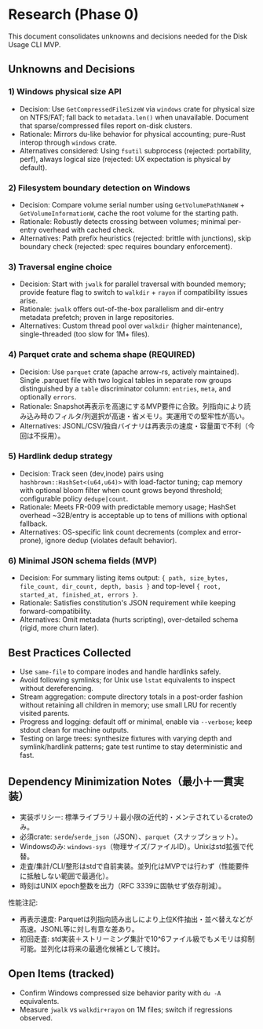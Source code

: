 # Research (Phase 0)

This document consolidates unknowns and decisions needed for the Disk Usage CLI MVP.

## Unknowns and Decisions

### 1) Windows physical size API
- Decision: Use `GetCompressedFileSizeW` via `windows` crate for physical size on NTFS/FAT; fall back to `metadata.len()` when unavailable. Document that sparse/compressed files report on-disk clusters.
- Rationale: Mirrors du-like behavior for physical accounting; pure-Rust interop through `windows` crate.
- Alternatives considered: Using `fsutil` subprocess (rejected: portability, perf), always logical size (rejected: UX expectation is physical by default).

### 2) Filesystem boundary detection on Windows
- Decision: Compare volume serial number using `GetVolumePathNameW` + `GetVolumeInformationW`, cache the root volume for the starting path.
- Rationale: Robustly detects crossing between volumes; minimal per-entry overhead with cached check.
- Alternatives: Path prefix heuristics (rejected: brittle with junctions), skip boundary check (rejected: spec requires boundary enforcement).

### 3) Traversal engine choice
- Decision: Start with `jwalk` for parallel traversal with bounded memory; provide feature flag to switch to `walkdir` + `rayon` if compatibility issues arise.
- Rationale: `jwalk` offers out-of-the-box parallelism and dir-entry metadata prefetch; proven in large repositories.
- Alternatives: Custom thread pool over `walkdir` (higher maintenance), single-threaded (too slow for 1M+ files).

### 4) Parquet crate and schema shape (REQUIRED)
- Decision: Use `parquet` crate (apache arrow-rs, actively maintained). Single .parquet file with two logical tables in separate row groups distinguished by a `table` discriminator column: `entries`, `meta`, and optionally `errors`.
- Rationale: Snapshot再表示を高速にするMVP要件に合致。列指向により読み込み時のフィルタ/列選択が高速・省メモリ。実運用での堅牢性が高い。
- Alternatives: JSONL/CSV/独自バイナリは再表示の速度・容量面で不利（今回は不採用）。

### 5) Hardlink dedup strategy
- Decision: Track seen (dev,inode) pairs using `hashbrown::HashSet<(u64,u64)>` with load-factor tuning; cap memory with optional bloom filter when count grows beyond threshold; configurable policy `dedupe|count`.
- Rationale: Meets FR-009 with predictable memory usage; HashSet overhead ~32B/entry is acceptable up to tens of millions with optional fallback.
- Alternatives: OS-specific link count decrements (complex and error-prone), ignore dedup (violates default behavior).

### 6) Minimal JSON schema fields (MVP)
- Decision: For summary listing items output: `{ path, size_bytes, file_count, dir_count, depth, basis }` and top-level `{ root, started_at, finished_at, errors }`.
- Rationale: Satisfies constitution's JSON requirement while keeping forward-compatibility.
- Alternatives: Omit metadata (hurts scripting), over-detailed schema (rigid, more churn later).

## Best Practices Collected
- Use `same-file` to compare inodes and handle hardlinks safely.
- Avoid following symlinks; for Unix use `lstat` equivalents to inspect without dereferencing.
- Stream aggregation: compute directory totals in a post-order fashion without retaining all children in memory; use small LRU for recently visited parents.
- Progress and logging: default off or minimal, enable via `--verbose`; keep stdout clean for machine outputs.
- Testing on large trees: synthesize fixtures with varying depth and symlink/hardlink patterns; gate test runtime to stay deterministic and fast.

## Dependency Minimization Notes（最小＋一貫実装）

- 実装ポリシー: 標準ライブラリ＋最小限の近代的・メンテされているcrateのみ。
- 必須crate: `serde`/`serde_json`（JSON）、`parquet`（スナップショット）。
- Windowsのみ: `windows-sys`（物理サイズ/ファイルID）。Unixはstd拡張で代替。
- 走査/集計/CLI/整形はstdで自前実装。並列化はMVPでは行わず（性能要件に抵触しない範囲で最適化）。
- 時刻はUNIX epoch整数を出力（RFC 3339に固執せず依存削減）。

性能注記:
- 再表示速度: Parquetは列指向読み出しにより上位K件抽出・並べ替えなどが高速。JSONL等に対し有意な差あり。
- 初回走査: std実装＋ストリーミング集計で10^6ファイル級でもメモリは抑制可能。並列化は将来の最適化候補として検討。

## Open Items (tracked)
- Confirm Windows compressed size behavior parity with `du -A` equivalents.
- Measure `jwalk` vs `walkdir+rayon` on 1M files; switch if regressions observed.
